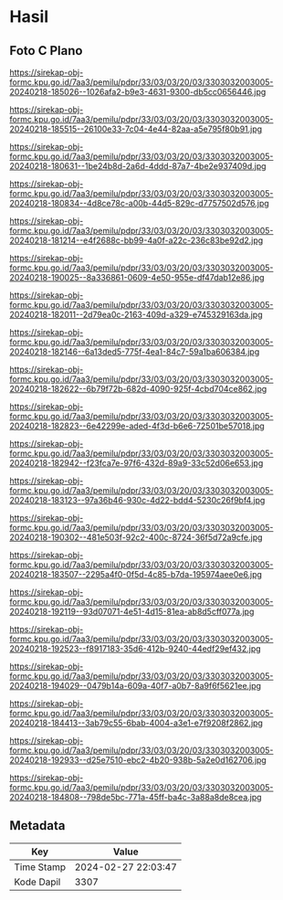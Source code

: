 # Hasil

## Foto C Plano

https://sirekap-obj-formc.kpu.go.id/7aa3/pemilu/pdpr/33/03/03/20/03/3303032003005-20240218-185026--1026afa2-b9e3-4631-9300-db5cc0656446.jpg

https://sirekap-obj-formc.kpu.go.id/7aa3/pemilu/pdpr/33/03/03/20/03/3303032003005-20240218-185515--26100e33-7c04-4e44-82aa-a5e795f80b91.jpg

https://sirekap-obj-formc.kpu.go.id/7aa3/pemilu/pdpr/33/03/03/20/03/3303032003005-20240218-180631--1be24b8d-2a6d-4ddd-87a7-4be2e937409d.jpg

https://sirekap-obj-formc.kpu.go.id/7aa3/pemilu/pdpr/33/03/03/20/03/3303032003005-20240218-180834--4d8ce78c-a00b-44d5-829c-d7757502d576.jpg

https://sirekap-obj-formc.kpu.go.id/7aa3/pemilu/pdpr/33/03/03/20/03/3303032003005-20240218-181214--e4f2688c-bb99-4a0f-a22c-236c83be92d2.jpg

https://sirekap-obj-formc.kpu.go.id/7aa3/pemilu/pdpr/33/03/03/20/03/3303032003005-20240218-190025--8a336861-0609-4e50-955e-df47dab12e86.jpg

https://sirekap-obj-formc.kpu.go.id/7aa3/pemilu/pdpr/33/03/03/20/03/3303032003005-20240218-182011--2d79ea0c-2163-409d-a329-e745329163da.jpg

https://sirekap-obj-formc.kpu.go.id/7aa3/pemilu/pdpr/33/03/03/20/03/3303032003005-20240218-182146--6a13ded5-775f-4ea1-84c7-59a1ba606384.jpg

https://sirekap-obj-formc.kpu.go.id/7aa3/pemilu/pdpr/33/03/03/20/03/3303032003005-20240218-182622--6b79f72b-682d-4090-925f-4cbd704ce862.jpg

https://sirekap-obj-formc.kpu.go.id/7aa3/pemilu/pdpr/33/03/03/20/03/3303032003005-20240218-182823--6e42299e-aded-4f3d-b6e6-72501be57018.jpg

https://sirekap-obj-formc.kpu.go.id/7aa3/pemilu/pdpr/33/03/03/20/03/3303032003005-20240218-182942--f23fca7e-97f6-432d-89a9-33c52d06e653.jpg

https://sirekap-obj-formc.kpu.go.id/7aa3/pemilu/pdpr/33/03/03/20/03/3303032003005-20240218-183123--97a36b46-930c-4d22-bdd4-5230c26f9bf4.jpg

https://sirekap-obj-formc.kpu.go.id/7aa3/pemilu/pdpr/33/03/03/20/03/3303032003005-20240218-190302--481e503f-92c2-400c-8724-36f5d72a9cfe.jpg

https://sirekap-obj-formc.kpu.go.id/7aa3/pemilu/pdpr/33/03/03/20/03/3303032003005-20240218-183507--2295a4f0-0f5d-4c85-b7da-195974aee0e6.jpg

https://sirekap-obj-formc.kpu.go.id/7aa3/pemilu/pdpr/33/03/03/20/03/3303032003005-20240218-192119--93d07071-4e51-4d15-81ea-ab8d5cff077a.jpg

https://sirekap-obj-formc.kpu.go.id/7aa3/pemilu/pdpr/33/03/03/20/03/3303032003005-20240218-192523--f8917183-35d6-412b-9240-44edf29ef432.jpg

https://sirekap-obj-formc.kpu.go.id/7aa3/pemilu/pdpr/33/03/03/20/03/3303032003005-20240218-194029--0479b14a-609a-40f7-a0b7-8a9f6f5621ee.jpg

https://sirekap-obj-formc.kpu.go.id/7aa3/pemilu/pdpr/33/03/03/20/03/3303032003005-20240218-184413--3ab79c55-6bab-4004-a3e1-e7f9208f2862.jpg

https://sirekap-obj-formc.kpu.go.id/7aa3/pemilu/pdpr/33/03/03/20/03/3303032003005-20240218-192933--d25e7510-ebc2-4b20-938b-5a2e0d162706.jpg

https://sirekap-obj-formc.kpu.go.id/7aa3/pemilu/pdpr/33/03/03/20/03/3303032003005-20240218-184808--798de5bc-771a-45ff-ba4c-3a88a8de8cea.jpg


## Metadata

| Key        | Value               |
| ---------- | ------------------- |
| Time Stamp | 2024-02-27 22:03:47 |
| Kode Dapil | 3307                |



